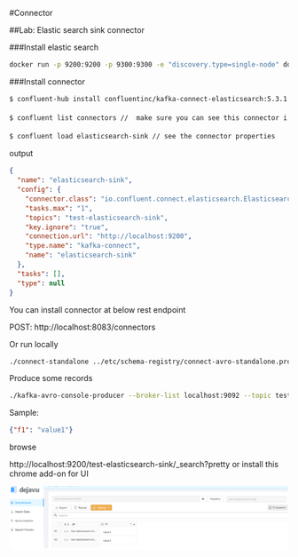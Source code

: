 #Connector

##Lab: Elastic search sink connector

###Install elastic search


```sh
docker run -p 9200:9200 -p 9300:9300 -e "discovery.type=single-node" docker.elastic.co/elasticsearch/elasticsearch:7.5.0
```

###Install connector

```sh
$ confluent-hub install confluentinc/kafka-connect-elasticsearch:5.3.1

$ confluent list connectors //  make sure you can see this connector i.e. elasticsearch-sink

$ confluent load elasticsearch-sink // see the connector properties
```


output 
```json
{
  "name": "elasticsearch-sink",
  "config": {
    "connector.class": "io.confluent.connect.elasticsearch.ElasticsearchSinkConnector",
    "tasks.max": "1",
    "topics": "test-elasticsearch-sink",
    "key.ignore": "true",
    "connection.url": "http://localhost:9200",
    "type.name": "kafka-connect",
    "name": "elasticsearch-sink"
  },
  "tasks": [],
  "type": null
}
```

You can install connector at below rest endpoint


POST: http://localhost:8083/connectors

Or run locally
```sh
./connect-standalone ../etc/schema-registry/connect-avro-standalone.properties ../etc/kafka-connect-elasticsearch/quickstart-elasticsearch.properties
```

Produce some records

```sh
./kafka-avro-console-producer --broker-list localhost:9092 --topic test-elasticsearch-sink --property value.schema='{"type":"record","name":"myrecord","fields":[{"name":"f1","type":"string"}]}'

```

Sample:

```json
{"f1": "value1"}
```



browse

http://localhost:9200/test-elasticsearch-sink/_search?pretty
or install this chrome add-on for UI

![Image description](elastic-sink-connector.PNG)
